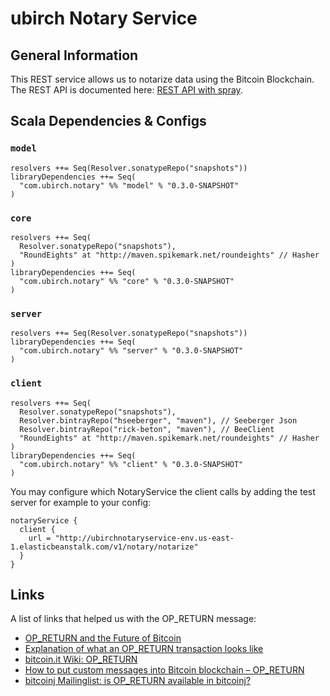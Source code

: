 # ubirch Notary Service

## General Information

This REST service allows us to notarize data using the Bitcoin Blockchain. The REST API is documented here: 
[REST API with spray](./rest-spray.html).

## Scala Dependencies & Configs

### `model`

    resolvers ++= Seq(Resolver.sonatypeRepo("snapshots"))
    libraryDependencies ++= Seq(
      "com.ubirch.notary" %% "model" % "0.3.0-SNAPSHOT"
    )

### `core`

    resolvers ++= Seq(
      Resolver.sonatypeRepo("snapshots"),
      "RoundEights" at "http://maven.spikemark.net/roundeights" // Hasher
    )
    libraryDependencies ++= Seq(
      "com.ubirch.notary" %% "core" % "0.3.0-SNAPSHOT"
    )

### `server`

    resolvers ++= Seq(Resolver.sonatypeRepo("snapshots"))
    libraryDependencies ++= Seq(
      "com.ubirch.notary" %% "server" % "0.3.0-SNAPSHOT"
    )

### `client`

    resolvers ++= Seq(
      Resolver.sonatypeRepo("snapshots"),
      Resolver.bintrayRepo("hseeberger", "maven"), // Seeberger Json
      Resolver.bintrayRepo("rick-beton", "maven"), // BeeClient
      "RoundEights" at "http://maven.spikemark.net/roundeights" // Hasher
    )
    libraryDependencies ++= Seq(
      "com.ubirch.notary" %% "client" % "0.3.0-SNAPSHOT"
    )

You may configure which NotaryService the client calls by adding the test server for example to your config:

    notaryService {
      client {
        url = "http://ubirchnotaryservice-env.us-east-1.elasticbeanstalk.com/v1/notary/notarize"
      }
    }

## Links

A list of links that helped us with the OP_RETURN message:

* [OP_RETURN and the Future of Bitcoin](http://bitzuma.com/posts/op-return-and-the-future-of-bitcoin/)
* [Explanation of what an OP_RETURN transaction looks like](https://bitcoin.stackexchange.com/questions/29554/explanation-of-what-an-op-return-transaction-looks-like)
* [bitcoin.it Wiki: OP_RETURN](https://en.bitcoin.it/wiki/OP_RETURN)
* [How to put custom messages into Bitcoin blockchain – OP_RETURN](https://www.wlangiewicz.com/2014/10/24/how-to-put-custom-messages-into-bitcoin-blockchain-op_return/)
* [bitcoinj Mailinglist: is OP_RETURN available in bitcoinj?](https://groups.google.com/forum/?fromgroups#!topic/bitcoinj/766ZhvJjIqM)
